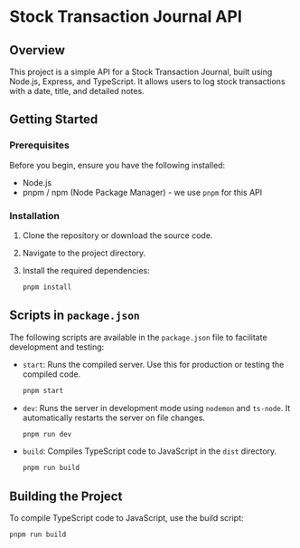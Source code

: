 # Stock Transaction Journal API

## Overview

This project is a simple API for a Stock Transaction Journal, built using Node.js, Express, and TypeScript. It allows users to log stock transactions with a date, title, and detailed notes.

## Getting Started

### Prerequisites

Before you begin, ensure you have the following installed:

- Node.js
- pnpm / npm (Node Package Manager) - we use `pnpm` for this API

### Installation

1. Clone the repository or download the source code.
2. Navigate to the project directory.
3. Install the required dependencies:

   ```bash
   pnpm install
   ```

## Scripts in `package.json`

The following scripts are available in the `package.json` file to facilitate development and testing:

- `start`: Runs the compiled server. Use this for production or testing the compiled code.

  ```bash
  pnpm start
  ```

- `dev`: Runs the server in development mode using `nodemon` and `ts-node`. It automatically restarts the server on file changes.

  ```bash
  pnpm run dev
  ```

- `build`: Compiles TypeScript code to JavaScript in the `dist` directory.
  ```bash
  pnpm run build
  ```

## Building the Project

To compile TypeScript code to JavaScript, use the build script:

```bash
pnpm run build
```
